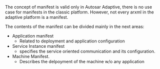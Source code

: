The concept of manifest is valid only in Autosar Adaptive, there is no use case
for manifests in the classic platform. However, not every arxml in the adaptive
platform is a manifest.




The contents of the manifest can be divided mainly in the next areas:
  - Application manifest
    * Related to deployment and application configuration
  - Service Instance manifest
    * specifies the service oriented communication and its configuration.
  - Machine Manifest.
    * Describes the delpoyment of the machine w/o any application
